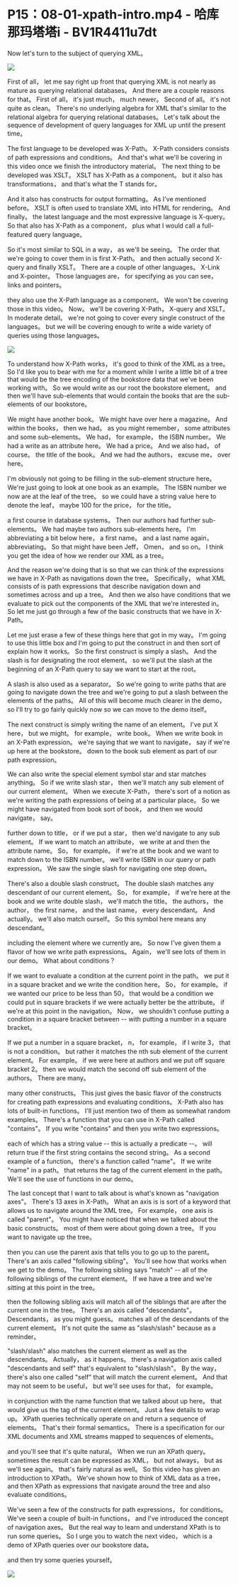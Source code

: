 # P15：08-01-xpath-intro.mp4 - 哈库那玛塔塔i - BV1R4411u7dt

 Now let's turn to the subject of querying XML。

![](img/0f5de7bb441237afcc827578b43efc02_1.png)

 First of all， let me say right up front that querying XML is not nearly as mature as querying relational databases。 And there are a couple reasons for that。 First of all， it's just much， much newer。 Second of all。 it's not quite as clean。 There's no underlying algebra for XML that's similar to the relational algebra for querying relational databases。 Let's talk about the sequence of development of query languages for XML up until the present time。

 The first language to be developed was X-Path。 X-Path considers consists of path expressions and conditions。 And that's what we'll be covering in this video once we finish the introductory material。 The next thing to be developed was XSLT。 XSLT has X-Path as a component。 but it also has transformations， and that's what the T stands for。

 And it also has constructs for output formatting。 As I've mentioned before。 XSLT is often used to translate XML into HTML for rendering。 And finally。 the latest language and the most expressive language is X-query。 So that also has X-Path as a component， plus what I would call a full-featured query language。

 So it's most similar to SQL in a way， as we'll be seeing。 The order that we're going to cover them in is first X-Path。 and then actually second X-query and finally XSLT。 There are a couple of other languages。 X-Link and X-pointer。 Those languages are， for specifying as you can see， links and pointers。

 they also use the X-Path language as a component。 We won't be covering those in this video。 Now。 we'll be covering X-Path， X-query and XSLT。 In moderate detail。 we're not going to cover every single construct of the languages。 but we will be covering enough to write a wide variety of queries using those languages。





![](img/0f5de7bb441237afcc827578b43efc02_3.png)

 To understand how X-Path works， it's good to think of the XML as a tree。 So I'd like you to bear with me for a moment while I write a little bit of a tree that would be the tree encoding of the bookstore data that we've been working with。 So we would write as our root the bookstore element。 and then we'll have sub-elements that would contain the books that are the sub-elements of our bookstore。

 We might have another book。 We might have over here a magazine。 And within the books， then we had。 as you might remember， some attributes and some sub-elements。 We had， for example， the ISBN number。 We had a write as an attribute here。 We had a price。 And we also had， of course。 the title of the book。 And we had the authors， excuse me， over here。

 I'm obviously not going to be filling in the sub-element structure here。 We're just going to look at one book as an example。 The ISBN number we now are at the leaf of the tree。 so we could have a string value here to denote the leaf， maybe 100 for the price， for the title。

 a first course in database systems。 Then our authors had further sub-elements。 We had maybe two authors sub-elements here。 I'm abbreviating a bit below here， a first name。 and a last name again， abbreviating。 So that might have been Jeff， Omen， and so on。 I think you get the idea of how we render our XML as a tree。

 And the reason we're doing that is so that we can think of the expressions we have in X-Path as navigations down the tree。 Specifically， what XML consists of is path expressions that describe navigation down and sometimes across and up a tree。 And then we also have conditions that we evaluate to pick out the components of the XML that we're interested in。 So let me just go through a few of the basic constructs that we have in X-Path。

 Let me just erase a few of these things here that got in my way。 I'm going to use this little box and I'm going to put the construct in and then sort of explain how it works。 So the first construct is simply a slash。 And the slash is for designating the root element。 so we'll put the slash at the beginning of an X-Path query to say we want to start at the root。

 A slash is also used as a separator。 So we're going to write paths that are going to navigate down the tree and we're going to put a slash between the elements of the paths。 All of this will become much clearer in the demo， so I'll try to go fairly quickly now so we can move to the demo itself。

 The next construct is simply writing the name of an element。 I've put X here， but we might。 for example， write book。 When we write book in an X-Path expression。 we're saying that we want to navigate， say if we're up here at the bookstore。 down to the book sub element as part of our path expression。

 We can also write the special element symbol star and star matches anything。 So if we write slash star， then we'll match any sub element of our current element。 When we execute X-Path， there's sort of a notion as we're writing the path expressions of being at a particular place。 So we might have navigated from book sort of book， and then we would navigate， say。

 further down to title， or if we put a star， then we'd navigate to any sub element。 If we want to match an attribute， we write at and then the attribute name。 So， for example。 if we're at the book and we want to match down to the ISBN number。 we'll write ISBN in our query or path expression。 We saw the single slash for navigating one step down。

 There's also a double slash construct。 The double slash matches any descendant of our current element。 So， for example， if we're here at the book and we write double slash， we'll match the title。 the authors， the author， the first name， and the last name， every descendant。 And actually。 we'll also match ourself。 So this symbol here means any descendant。

 including the element where we currently are。 So now I've given them a flavor of how we write path expressions。 Again， we'll see lots of them in our demo。 What about conditions？

 If we want to evaluate a condition at the current point in the path。 we put it in a square bracket and we write the condition here。 So， for example。 if we wanted our price to be less than 50， that would be a condition we could put in square brackets if we were actually better be the attribute。 if we're at this point in the navigation。 Now， we shouldn't confuse putting a condition in a square bracket between -- with putting a number in a square bracket。

 If we put a number in a square bracket， n， for example， if I write 3， that is not a condition。 but rather it matches the nth sub element of the current element。 For example。 if we were here at authors and we put off square bracket 2。 then we would match the second off sub element of the authors。 There are many。

 many other constructs。 This just gives the basic flavor of the constructs for creating path expressions and evaluating conditions。 X-Path also has lots of built-in functions。 I'll just mention two of them as somewhat random examples。 There's a function that you can use in X-Path called "contains"。 If you write "contains" and then you write two expressions。

 each of which has a string value -- this is actually a predicate --。 will return true if the first string contains the second string。 As a second example of a function。 there's a function called "name"。 If we write "name" in a path。 that returns the tag of the current element in the path。 We'll see the use of functions in our demo。

 The last concept that I want to talk about is what's known as "navigation axes"。 There's 13 axes in X-Path。 What an axis is is sort of a keyword that allows us to navigate around the XML tree。 For example， one axis is called "parent"。 You might have noticed that when we talked about the basic constructs。 most of them were about going down a tree。 If you want to navigate up the tree。

 then you can use the parent axis that tells you to go up to the parent。 There's an axis called "following sibling"。 You'll see how that works when we get to the demo。 The following sibling says "match" -- all of the following siblings of the current element。 If we have a tree and we're sitting at this point in the tree。

 then the following sibling axis will match all of the siblings that are after the current one in the tree。 There's an axis called "descendants"。 Descendants， as you might guess。 matches all of the descendants of the current element。 It's not quite the same as "slash/slash" because as a reminder。

 "slash/slash" also matches the current element as well as the descendants。 Actually， as it happens。 there's a navigation axis called "descendants and self" that's equivalent to "slash/slash"。 By the way， there's also one called "self" that will match the current element。 And that may not seem to be useful， but we'll see uses for that， for example。

 in conjunction with the name function that we talked about up here。 that would give us the tag of the current element。 Just a few details to wrap up。 XPath queries technically operate on and return a sequence of elements。 That's their formal semantics。 There is a specification for our XML documents and XML streams mapped to sequences of elements。

 and you'll see that it's quite natural。 When we run an XPath query。 sometimes the result can be expressed as XML， but not always， but as we'll see again。 that's fairly natural as well。 So this video has given an introduction to XPath。 We've shown how to think of XML data as a tree， and then XPath as expressions that navigate around the tree and also evaluate conditions。

 We've seen a few of the constructs for path expressions， for conditions。 We've seen a couple of built-in functions， and I've introduced the concept of navigation axes。 But the real way to learn and understand XPath is to run some queries。 So I urge you to watch the next video， which is a demo of XPath queries over our bookstore data。

 and then try some queries yourself。

![](img/0f5de7bb441237afcc827578b43efc02_5.png)